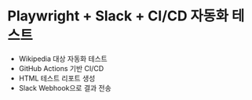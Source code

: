 # Playwright + Slack + CI/CD 자동화 테스트
- Wikipedia 대상 자동화 테스트
- GitHub Actions 기반 CI/CD
- HTML 테스트 리포트 생성
- Slack Webhook으로 결과 전송
